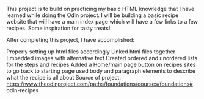 This project is to build on practicing my basic HTML knowledge that I have learned while doing the Odin project. 
I will be building a basic recipe website that will have a main index page which will have a few links to a few recipes. Some inspiration for tasty treats!

After completing this project, I have accomplished:

Properly setting up html files accordingly
Linked html files together
Embedded images with alternative text
Created ordered and unordered lists for the steps and recipes
Added a Home/main page button on recipes sites to go back to starting page
used body and paragraph elements to describe what the recipe is all about
Source of project: https://www.theodinproject.com/paths/foundations/courses/foundations# odin-recipes